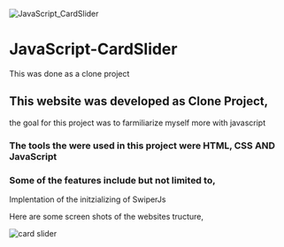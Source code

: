 ![JavaScript_CardSlider](https://github.com/DanielsWebDevelopment/JavaScript-ChatBot/assets/129445203/b37595dd-ab51-4ec7-ad94-45bbd4b141d6)

# JavaScript-CardSlider
This was done as a clone project

## This website was developed as Clone Project, 
the goal for this project was to farmiliarize myself more with javascript 

### The tools the were used in this project were HTML, CSS AND JavaScript

### Some of the features include but not limited to, 
Implentation of the initzializing of SwiperJs

Here are some screen shots of the websites tructure, 

![card slider](https://github.com/DanielsWebDevelopment/Image-Gallery-Website/assets/129445203/06f79f37-713e-4db7-8dbb-aa5ff78472b8)
